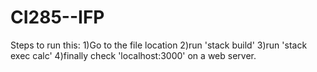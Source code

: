 # CI285--IFP
Steps to run this:
1)Go to the file location
2)run 'stack build'
3)run 'stack exec calc'
4)finally check 'localhost:3000' on a web server.
